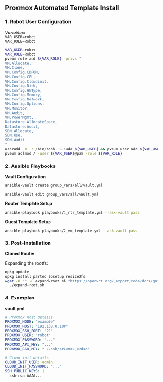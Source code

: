 ## Proxmox Automated Template Install

### 1. Robot User Configuration
*Variables*:  
`VAR_USER=robot`  
`VAR_ROLE=Robot`

```bash
VAR_USER=robot
VAR_ROLE=Robot
pveum role add ${VAR_ROLE} -privs "
VM.Allocate,
VM.Clone,
VM.Config.CDROM,
VM.Config.CPU,
VM.Config.Cloudinit,
VM.Config.Disk,
VM.Config.HWType,
VM.Config.Memory,
VM.Config.Network,
VM.Config.Options,
VM.Monitor,
VM.Audit,
VM.PowerMgmt,
Datastore.AllocateSpace,
Datastore.Audit,
SDN.Allocate,
SDN.Use,
SDN.Audit
"
useradd -m -s /bin/bash -G sudo ${VAR_USER} && pveum user add ${VAR_USER}@pam && passwd ${VAR_USER}
pveum aclmod / -user ${VAR_USER}@pam -role ${VAR_ROLE}
```

### 2. Ansible Playbooks
**Vault Configuration**  
```bash
ansible-vault create group_vars/all/vault.yml
```

```bash
ansible-vault edit group_vars/all/vault.yml
```

**Router Template Setup**  
```bash
ansible-playbook playbooks/1_rtr_template.yml --ask-vault-pass
```

**Guest Template Setup**  
```bash
ansible-playbook playbooks/2_vm_template.yml --ask-vault-pass
```

### 3. Post-Installation

**Cloned Router**

Expanding the rootfs:

```bash
opkg update
opkg install parted losetup resize2fs
wget -U "" -O expand-root.sh "https://openwrt.org/_export/code/docs/guide-user/advanced/expand_root?codeblock=0"
. ./expand-root.sh
```

### 4. Examples

**vault.yml**

```yaml
# Proxmox host details
PROXMOX_NODE: "example"
PROXMOX_HOST: "192.168.0.100"
PROXMOX_SSH_PORT: "22"
PROXMOX_USER: "robot"
PROXMOX_PASSWORD: "..."
PROXMOX_API_KEY: "..."
PROXMOX_SSH_KEY: "~/.ssh/proxmox_ecdsa"

# Cloud-init details   
CLOUD_INIT_USER: admin
CLOUD_INIT_PASSWORD: "..."
SSH_PUBLIC_KEYS: |
  ssh-rsa AAAA...
```
